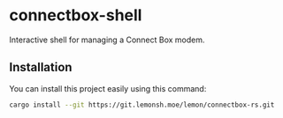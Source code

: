 # connectbox-shell
Interactive shell for managing a Connect Box modem.

## Installation
You can install this project easily using this command:
```sh
cargo install --git https://git.lemonsh.moe/lemon/connectbox-rs.git
```
